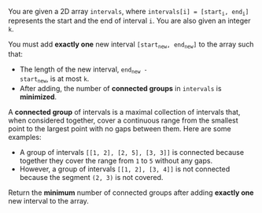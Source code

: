You are given a 2D array `intervals`, where <code>intervals[i] = [start<sub>i</sub>, end<sub>i</sub>]</code> represents the start and the end of interval `i`. You are also given an integer `k`.

You must add **exactly one** new interval <code>[start<sub>new</sub>, end<sub>new</sub>]</code> to the array such that:

- The length of the new interval, <code>end<sub>new</sub> - start<sub>new</sub></code>, is at most `k`.
- After adding, the number of **connected groups** in `intervals` is **minimized**.

A **connected group** of intervals is a maximal collection of intervals that, when considered together, cover a continuous range from the smallest point to the largest point with no gaps between them. Here are some examples:

- A group of intervals `[[1, 2], [2, 5], [3, 3]]` is connected because together they cover the range from `1` to `5` without any gaps.
- However, a group of intervals `[[1, 2], [3, 4]]` is not connected because the segment `(2, 3)` is not covered.

Return the **minimum** number of connected groups after adding **exactly one** new interval to the array.